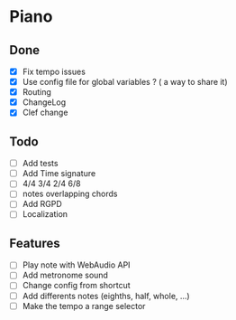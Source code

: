 # Piano

## Done
- [x] Fix tempo issues
- [x] Use config file for global variables ? ( a way to share it)
- [x] Routing
- [x] ChangeLog
- [x] Clef change

## Todo
- [ ] Add tests
- [ ] Add Time signature
- [ ] 4/4 3/4 2/4 6/8
- [ ] notes overlapping chords
- [ ] Add RGPD
- [ ] Localization

## Features
- [ ] Play note with WebAudio API
- [ ] Add metronome sound
- [ ] Change config from shortcut
- [ ] Add differents notes (eighths, half, whole, ...)
- [ ] Make the tempo a range selector